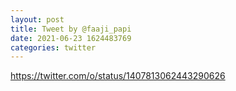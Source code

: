 ```yaml
--- 
layout: post 
title: Tweet by @faaji_papi 
date: 2021-06-23 1624483769 
categories: twitter 
--- 
```

https://twitter.com/o/status/1407813062443290626